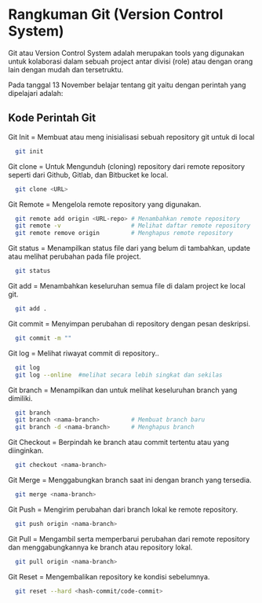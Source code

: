 # Rangkuman Git (Version Control System)

Git atau Version Control System adalah merupakan tools yang digunakan untuk kolaborasi dalam sebuah project antar divisi (role) atau dengan orang lain dengan mudah dan tersetruktu.

Pada tanggal 13 November belajar tentang git yaitu dengan perintah yang dipelajari adalah:

## Kode Perintah Git

Git Init = Membuat atau meng inisialisasi sebuah repository git untuk di local

```bash
  git init
```

Git clone = Untuk Mengunduh (cloning) repository dari remote repository seperti dari Github, Gitlab, dan Bitbucket ke local.

```bash
  git clone <URL>
```

Git Remote = Mengelola remote repository yang digunakan.

```bash
  git remote add origin <URL-repo> # Menambahkan remote repository
  git remote -v                    # Melihat daftar remote repository
  git remote remove origin         # Menghapus remote repository
```

Git status = Menampilkan status file dari yang belum di tambahkan, update atau melihat perubahan pada file project.

```bash
  git status
```

Git add = Menambahkan keseluruhan semua file di dalam project ke local git.

```bash
  git add .
```

Git commit = Menyimpan perubahan di repository dengan pesan deskripsi.

```bash
  git commit -m ""
```

Git log = Melihat riwayat commit di repository..

```bash
  git log 
  git log --online  #melihat secara lebih singkat dan sekilas
```

Git branch = Menampilkan dan untuk melihat keseluruhan branch yang dimiliki.

```bash
  git branch
  git branch <nama-branch>         # Membuat branch baru
  git branch -d <nama-branch>      # Menghapus branch
```

Git Checkout = Berpindah ke branch atau commit tertentu atau yang diinginkan.

```bash
  git checkout <nama-branch> 
```

Git Merge = Menggabungkan branch saat ini dengan branch yang tersedia.

```bash
  git merge <nama-branch> 
```

Git Push = Mengirim perubahan dari branch lokal ke remote repository.

```bash
  git push origin <nama-branch>
```

Git Pull = Mengambil serta memperbarui perubahan dari remote repository dan menggabungkannya ke branch atau repository lokal.

```bash
  git pull origin <nama-branch>
```

Git Reset = Mengembalikan repository ke kondisi sebelumnya.

```bash
  git reset --hard <hash-commit/code-commit>
```






